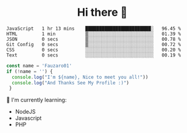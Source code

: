 <h1  align='center'> Hi there 👋 </h1>

<p align='center'> </p>

<!--START_SECTION:waka-->

```text
JavaScript   1 hr 13 mins    ████████████████████████░   96.45 %
HTML         1 min           ▒░░░░░░░░░░░░░░░░░░░░░░░░   01.39 %
JSON         0 secs          ▒░░░░░░░░░░░░░░░░░░░░░░░░   00.78 %
Git Config   0 secs          ▒░░░░░░░░░░░░░░░░░░░░░░░░   00.72 %
CSS          0 secs          ░░░░░░░░░░░░░░░░░░░░░░░░░   00.20 %
Text         0 secs          ░░░░░░░░░░░░░░░░░░░░░░░░░   00.19 %
```

<!--END_SECTION:waka-->

```javascript
const name = 'Fauzaro01'
if (!name = '') {
  console.log("I'm ${name}, Nice to meet you all!"))
  console.log("And Thanks See My Profile :)")
 }
```

:page_with_curl: I'm currently learning:
- NodeJS
- Javascript
- PHP

